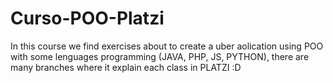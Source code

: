 # Curso-POO-Platzi
In this course we find exercises about to create a uber aolication using POO with some lenguages programming (JAVA, PHP, JS, PYTHON), 
there are many branches where it explain each class in PLATZI :D 
